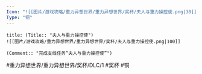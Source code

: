 ```yaml
---
Icon: "![[图片/游戏攻略/重力异想世界/重力异想世界/奖杯/夫人与重力操控使.png|30]]"
Type: "铜"
---
```

```ad-common-bronze-trophy
title: (Title:: "夫人与重力操控使")
![[图片/游戏攻略/重力异想世界/重力异想世界/奖杯/夫人与重力操控使.png|100]]

(Comment:: "完成支线任务“夫人与重力操控使”")
```

#重力异想世界/重力异想世界/奖杯/DLC/1 #奖杯 #铜
